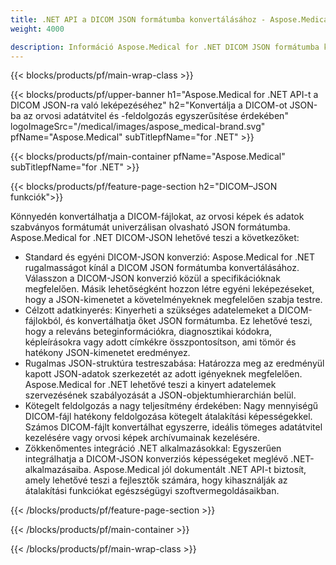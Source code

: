 ```yaml
---
title: .NET API a DICOM JSON formátumba konvertálásához - Aspose.Medical
weight: 4000

description: Információ Aspose.Medical for .NET DICOM JSON formátumba konvertálására szolgáló API-ról
---
```


{{< blocks/products/pf/main-wrap-class >}}

{{< blocks/products/pf/upper-banner h1="Aspose.Medical for .NET API-t a DICOM JSON-ra való leképezéséhez" h2="Konvertálja a DICOM-ot JSON-ba az orvosi adatátvitel és -feldolgozás egyszerűsítése érdekében" logoImageSrc="/medical/images/aspose_medical-brand.svg" pfName="Aspose.Medical" subTitlepfName="for .NET" >}}

{{< blocks/products/pf/main-container pfName="Aspose.Medical" subTitlepfName="for .NET" >}}

{{< blocks/products/pf/feature-page-section h2="DICOM–JSON funkciók">}}

<p>Könnyedén konvertálhatja a DICOM-fájlokat, az orvosi képek és adatok szabványos formátumát univerzálisan olvasható JSON formátumba. Aspose.Medical for .NET DICOM-JSON lehetővé teszi a következőket:</p>

<ul>
<li>Standard és egyéni DICOM-JSON konverzió: Aspose.Medical for .NET rugalmasságot kínál a DICOM JSON formátumba konvertálásához. Válasszon a DICOM-JSON konverzió közül a specifikációknak megfelelően. Másik lehetőségként hozzon létre egyéni leképezéseket, hogy a JSON-kimenetet a követelményeknek megfelelően szabja testre.</li>
<li>Célzott adatkinyerés: Kinyerheti a szükséges adatelemeket a DICOM-fájlokból, és konvertálhatja őket JSON formátumba. Ez lehetővé teszi, hogy a releváns beteginformációkra, diagnosztikai kódokra, képleírásokra vagy adott címkékre összpontosítson, ami tömör és hatékony JSON-kimenetet eredményez.</li>
<li>Rugalmas JSON-struktúra testreszabása: Határozza meg az eredményül kapott JSON-adatok szerkezetét az adott igényeknek megfelelően. Aspose.Medical for .NET lehetővé teszi a kinyert adatelemek szervezésének szabályozását a JSON-objektumhierarchián belül.</li>
<li>Kötegelt feldolgozás a nagy teljesítmény érdekében: Nagy mennyiségű DICOM-fájl hatékony feldolgozása kötegelt átalakítási képességekkel. Számos DICOM-fájlt konvertálhat egyszerre, ideális tömeges adatátvitel kezelésére vagy orvosi képek archívumainak kezelésére.</li>
<li>Zökkenőmentes integráció .NET alkalmazásokkal: Egyszerűen integrálhatja a DICOM-JSON konverziós képességeket meglévő .NET-alkalmazásaiba.  Aspose.Medical jól dokumentált .NET API-t biztosít, amely lehetővé teszi a fejlesztők számára, hogy kihasználják az átalakítási funkciókat egészségügyi szoftvermegoldásaikban.</li>
</ul>

{{< /blocks/products/pf/feature-page-section >}}

{{< /blocks/products/pf/main-container >}}

{{< /blocks/products/pf/main-wrap-class >}}